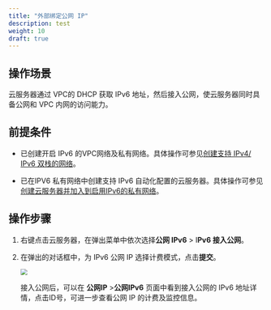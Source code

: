 ```yaml
---
title: "外部绑定公网 IP"
description: test
weight: 10
draft: true
---
```


## 操作场景

云服务器通过 VPC的 DHCP 获取 IPv6 地址，然后接入公网，使云服务器同时具备公网和 VPC 内网的访问能力。

## 前提条件

- 已创建开启 IPv6 的VPC网络及私有网络。具体操作可参见[创建支持 IPv4/ IPv6 双栈的网络](/network/eip/quickstart/ipv6_quick_start/#创建支持-ipv4-ipv6-双栈的网络)。

- 已在IPV6 私有网络中创建支持 IPv6 自动化配置的云服务器。具体操作可参见[创建云服务器并加入到启用IPv6的私有网络](/network/eip/quickstart/ipv6_quick_start/#创建云服务器并加入到启用-ipv6-的私有网络)。

## 操作步骤

1. 右键点击云服务器，在弹出菜单中依次选择**公网 IPv6** > I**Pv6 接入公网**。

2. 在弹出的对话框中，为 IPv6 公网 IP 选择计费模式，点击**提交**。

   <img src="../../../_images/log-ipv6-connect.png" style="zoom:80%;" />

   接入公网后，可以在 **公网IP** >**公网IPv6** 页面中看到接入公网的 IPv6 地址详情，点击ID号，可进一步查看公网 IP 的计费及监控信息。

   

